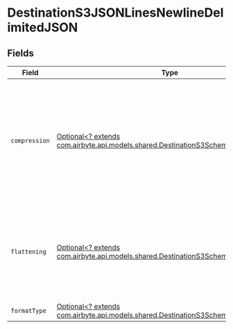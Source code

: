 # DestinationS3JSONLinesNewlineDelimitedJSON


## Fields

| Field                                                                                                                                            | Type                                                                                                                                             | Required                                                                                                                                         | Description                                                                                                                                      |
| ------------------------------------------------------------------------------------------------------------------------------------------------ | ------------------------------------------------------------------------------------------------------------------------------------------------ | ------------------------------------------------------------------------------------------------------------------------------------------------ | ------------------------------------------------------------------------------------------------------------------------------------------------ |
| `compression`                                                                                                                                    | [Optional<? extends com.airbyte.api.models.shared.DestinationS3SchemasCompression>](../../models/shared/DestinationS3SchemasCompression.md)      | :heavy_minus_sign:                                                                                                                               | Whether the output files should be compressed. If compression is selected, the output filename will have an extra extension (GZIP: ".jsonl.gz"). |
| `flattening`                                                                                                                                     | [Optional<? extends com.airbyte.api.models.shared.DestinationS3SchemasFlattening>](../../models/shared/DestinationS3SchemasFlattening.md)        | :heavy_minus_sign:                                                                                                                               | Whether the input json data should be normalized (flattened) in the output JSON Lines. Please refer to docs for details.                         |
| `formatType`                                                                                                                                     | [Optional<? extends com.airbyte.api.models.shared.DestinationS3SchemasFormatType>](../../models/shared/DestinationS3SchemasFormatType.md)        | :heavy_minus_sign:                                                                                                                               | N/A                                                                                                                                              |